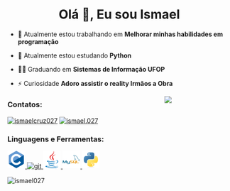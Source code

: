 <h1 align="center">Olá 👋, Eu sou Ismael</h1>

- 🔭 Atualmente estou trabalhando em **Melhorar minhas habilidades em programação**

- 🌱 Atualmente estou estudando **Python**

- 👨‍💻 Graduando em **Sistemas de Informação UFOP**

- ⚡ Curiosidade **Adoro assistir o reality Irmãos a Obra**

<p><img align="right" src=https://media.giphy.com/media/2KAGlmkPywhZS/giphy.gif width="150" /></p>

<h3 align="left">Contatos:</h3>
<p align="left">
<a href="https://linkedin.com/in/ismaelcruz027" target="blank"><img align="center" src="https://raw.githubusercontent.com/rahuldkjain/github-profile-readme-generator/master/src/images/icons/Social/linked-in-alt.svg" alt="ismaelcruz027" height="30" width="40" /></a>
<a href="https://instagram.com/ismael.027" target="blank"><img align="center" src="https://raw.githubusercontent.com/rahuldkjain/github-profile-readme-generator/master/src/images/icons/Social/instagram.svg" alt="ismael.027" height="30" width="40" /></a>
</p>

<h3 align="left">Linguagens e Ferramentas:</h3>
<p align="left"> <a href="https://www.cprogramming.com/" target="_blank"> <img src="https://raw.githubusercontent.com/devicons/devicon/master/icons/c/c-original.svg" alt="c" width="40" height="40"/> </a> <a href="https://git-scm.com/" target="_blank"> <img src="https://www.vectorlogo.zone/logos/git-scm/git-scm-icon.svg" alt="git" width="40" height="40"/> </a> <a href="https://www.java.com" target="_blank"> <img src="https://raw.githubusercontent.com/devicons/devicon/master/icons/java/java-original.svg" alt="java" width="40" height="40"/> </a> <a href="https://www.mysql.com/" target="_blank"> <img src="https://raw.githubusercontent.com/devicons/devicon/master/icons/mysql/mysql-original-wordmark.svg" alt="mysql" width="40" height="40"/> </a> <a href="https://www.python.org" target="_blank"> <img src="https://raw.githubusercontent.com/devicons/devicon/master/icons/python/python-original.svg" alt="python" width="40" height="40"/> </a> </p>

<p><img align="center" src="https://github-readme-stats.vercel.app/api/top-langs?username=ismael027&show_icons=true&theme=dracula&locale=en&layout=compact" alt="ismael027" /></p>
